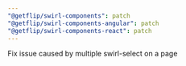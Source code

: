 ```yaml
---
"@getflip/swirl-components": patch
"@getflip/swirl-components-angular": patch
"@getflip/swirl-components-react": patch
---
```


Fix issue caused by multiple swirl-select on a page

